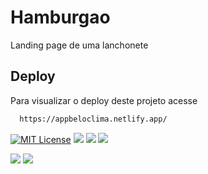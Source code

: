# Hamburgao

 Landing page de uma lanchonete
## Deploy
Para visualizar o deploy deste projeto acesse

```bash
  https://appbeloclima.netlify.app/
```
[![MIT License](https://img.shields.io/badge/License-MIT-green.svg)](https://choosealicense.com/licenses/mit/)
![](https://img.shields.io/badge/HTML_-%237E1600)
![](https://img.shields.io/badge/CSS_-%2306879B)
![](https://img.shields.io/badge/Javascript_-%2337007E)

![](https://imgur.com/lVFMWNV.png)
![](https://imgur.com/cfYEn3i.png)